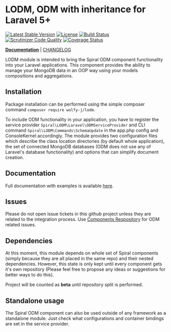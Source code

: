LODM, ODM with inheritance for Laravel 5+
========
[![Latest Stable Version](https://poser.pugx.org/spiral/odm/v/stable)](https://packagist.org/packages/spiral/odm) 
[![License](https://poser.pugx.org/spiral/odm/license)](https://packagist.org/packages/spiral/odm)
[![Build Status](https://travis-ci.org/spiral/odm.svg?branch=master)](https://travis-ci.org/spiral/odm)
[![Scrutinizer Code Quality](https://scrutinizer-ci.com/g/spiral/odm/badges/quality-score.png?b=master)](https://scrutinizer-ci.com/g/spiral/odm/?branch=master)
[![Coverage Status](https://coveralls.io/repos/github/spiral/odm/badge.svg?branch=master)](https://coveralls.io/github/spiral/odm?branch=master)

<b>[Documentation](http://spiral-framework.com/guide)</b> | [CHANGELOG](/CHANGELOG.md)

LODM module is intended to bring the Spiral ODM component functionality into your Laravel applications. This component provides the ability to manage your MongoDB data in an OOP way using your models compositions and aggregations.

## Installation
Package installation can be performed using the simple composer command `composer require wolfy-j/lodm`. 

To include ODM functionality in your application, you have to register the service provider  `Spiral\LODM\Laravel\ODMServiceProvider` and CLI command `Spiral\LODM\Commands\SchemaUpdate` in the app.php config and ConsoleKernel accordingly. The module provides two configuration files which describe the class location directories (by default whole application), the set of connected MongoDB databases (ODM does not use any of Laravel's database functionality) and options that can simplify document creation.

## Documentation
Full documentation with examples is available [here](https://spiral-framework.com/guide/odm-overview).

## Issues
Please do not open issue tickets in this github project unless they are related to the integration process. Use [Components Respository](https://github.com/spiral/components) for ODM related issues.

## Dependencies
At this moment, this module depends on whole set of Spiral components (simply because they are all placed in the same repo) and their nested dependencies. However, this state is only kept until every component gets it's own repository (Please feel free to propose any ideas or suggestions for better ways to do this).

Project will be counted as **beta** until repository split is performed.

## Standalone usage
The Spiral ODM component can also be used outside of any framework as a standalone module. Just check what  configurations and container bindings are set in the service provider.
